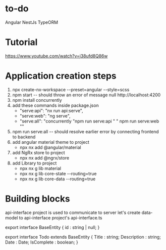 # to-do
Angular NestJs TypeORM
# Tutorial
https://www.youtube.com/watch?v=j38ufd8Q86w
# Application creation steps
1)  npx create-nx-workspace --preset=angular --style=scss
2)  npm start -- should throw an error of message null http://localhost:4200
3)  npm install concurrently
4)  add these commands inside package.json
    * "serve:api": "nx run api:serve",
    * "serve:web": "ng serve",
    * "serve:all": "concurrently \"npm run serve:api \" \" npm run serve:web \""
5) npm run serve:all -- should resolve earlier error by connecting frontend to backend
6) add angular material theme to project 
    * npx nx add @angular/material
7) add NgRx store to project
    * npx nx add @ngrx/store
8) add Library to project
    * npx nx g lib material
    * npx nx g lib core-state --routing=true
    * npx nx g lib core-data --routing=true

# Building blocks

api-interface project is used to communicate to server
let's create data-model to api-interface project's api-interface.ts


export interface BaseEntity {
  id : string | null;
}

export interface Todo extends BaseEntity {
  Title : string;
  Description : string;
  Date : Date;
  IsComplete : boolean;
}
